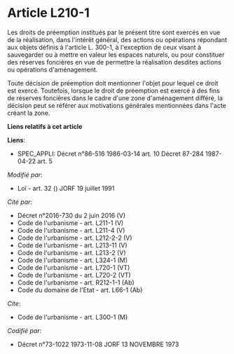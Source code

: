 # Article L210-1

Les droits de préemption institués par le présent titre sont exercés en vue de la réalisation, dans l'intérêt général, des
actions ou opérations répondant aux objets définis à l'article L. 300-1, à l'exception de ceux visant à sauvegarder ou à
mettre en valeur les espaces naturels, ou pour constituer des réserves foncières en vue de permettre la réalisation desdites
actions ou opérations d'aménagement.

Toute décision de préemption doit mentionner l'objet pour lequel ce droit est exercé. Toutefois, lorsque le droit de
préemption est exercé à des fins de réserves foncières dans le cadre d'une zone d'aménagement différé, la décision peut se
référer aux motivations générales mentionnées dans l'acte créant la zone.

**Liens relatifs à cet article**

**Liens**:

  - SPEC_APPLI: Décret n°86-516 1986-03-14 art. 10 Décret 87-284 1987-04-22 art. 5

_Modifié par_:

  - Loi - art. 32 () JORF 19 juillet 1991

_Cité par_:

  - Décret n°2016-730 du 2 juin 2016 (V)
  - Code de l'urbanisme - art. L211-1 (V)
  - Code de l'urbanisme - art. L211-4 (V)
  - Code de l'urbanisme - art. L212-2-2 (V)
  - Code de l'urbanisme - art. L213-11 (V)
  - Code de l'urbanisme - art. L213-2 (V)
  - Code de l'urbanisme - art. L324-1 (M)
  - Code de l'urbanisme - art. L720-1 (VT)
  - Code de l'urbanisme - art. L720-2 (VT)
  - Code de l'urbanisme - art. R212-1-1 (Ab)
  - Code du domaine de l'Etat - art. L66-1 (Ab)

_Cite_:

  - Code de l'urbanisme - art. L300-1 (M)

_Codifié par_:

  - Décret n°73-1022 1973-11-08 JORF 13 NOVEMBRE 1973
